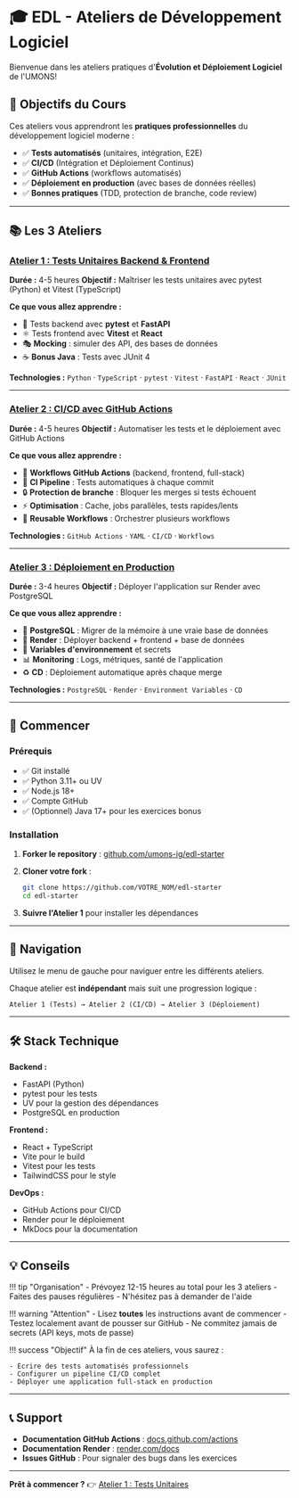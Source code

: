 # 🎓 EDL - Ateliers de Développement Logiciel

Bienvenue dans les ateliers pratiques d'**Évolution et Déploiement Logiciel** de l'UMONS!

## 🎯 Objectifs du Cours

Ces ateliers vous apprendront les **pratiques professionnelles** du développement logiciel moderne :

- ✅ **Tests automatisés** (unitaires, intégration, E2E)
- ✅ **CI/CD** (Intégration et Déploiement Continus)
- ✅ **GitHub Actions** (workflows automatisés)
- ✅ **Déploiement en production** (avec bases de données réelles)
- ✅ **Bonnes pratiques** (TDD, protection de branche, code review)

---

## 📚 Les 3 Ateliers

### [Atelier 1 : Tests Unitaires Backend & Frontend](ATELIER-1.md)

**Durée :** 4-5 heures
**Objectif :** Maîtriser les tests unitaires avec pytest (Python) et Vitest (TypeScript)

**Ce que vous allez apprendre :**

- 🐍 Tests backend avec **pytest** et **FastAPI**
- ⚛️ Tests frontend avec **Vitest** et **React**
- 🎭 **Mocking** : simuler des API, des bases de données
- ☕ **Bonus Java** : Tests avec JUnit 4

**Technologies :**
`Python` · `TypeScript` · `pytest` · `Vitest` · `FastAPI` · `React` · `JUnit`

---

### [Atelier 2 : CI/CD avec GitHub Actions](ATELIER-2.md)

**Durée :** 4-5 heures
**Objectif :** Automatiser les tests et le déploiement avec GitHub Actions

**Ce que vous allez apprendre :**

- 🔄 **Workflows GitHub Actions** (backend, frontend, full-stack)
- 🚀 **CI Pipeline** : Tests automatiques à chaque commit
- 🔒 **Protection de branche** : Bloquer les merges si tests échouent
- ⚡ **Optimisation** : Cache, jobs parallèles, tests rapides/lents
- 🎯 **Reusable Workflows** : Orchestrer plusieurs workflows

**Technologies :**
`GitHub Actions` · `YAML` · `CI/CD` · `Workflows`

---

### [Atelier 3 : Déploiement en Production](ATELIER-3.md)

**Durée :** 3-4 heures
**Objectif :** Déployer l'application sur Render avec PostgreSQL

**Ce que vous allez apprendre :**

- 🐘 **PostgreSQL** : Migrer de la mémoire à une vraie base de données
- 🚀 **Render** : Déployer backend + frontend + base de données
- 🔐 **Variables d'environnement** et secrets
- 📊 **Monitoring** : Logs, métriques, santé de l'application
- ♻️ **CD** : Déploiement automatique après chaque merge

**Technologies :**
`PostgreSQL` · `Render` · `Environment Variables` · `CD`

---

## 🚀 Commencer

### Prérequis

- ✅ Git installé
- ✅ Python 3.11+ ou UV
- ✅ Node.js 18+
- ✅ Compte GitHub
- ✅ (Optionnel) Java 17+ pour les exercices bonus

### Installation

1. **Forker le repository** : [github.com/umons-ig/edl-starter](https://github.com/umons-ig/edl-starter)

2. **Cloner votre fork** :
   ```bash
   git clone https://github.com/VOTRE_NOM/edl-starter
   cd edl-starter
   ```

3. **Suivre l'Atelier 1** pour installer les dépendances

---

## 📖 Navigation

Utilisez le menu de gauche pour naviguer entre les différents ateliers.

Chaque atelier est **indépendant** mais suit une progression logique :

```
Atelier 1 (Tests) → Atelier 2 (CI/CD) → Atelier 3 (Déploiement)
```

---

## 🛠️ Stack Technique

**Backend :**
- FastAPI (Python)
- pytest pour les tests
- UV pour la gestion des dépendances
- PostgreSQL en production

**Frontend :**
- React + TypeScript
- Vite pour le build
- Vitest pour les tests
- TailwindCSS pour le style

**DevOps :**
- GitHub Actions pour CI/CD
- Render pour le déploiement
- MkDocs pour la documentation

---

## 💡 Conseils

!!! tip "Organisation"
    - Prévoyez 12-15 heures au total pour les 3 ateliers
    - Faites des pauses régulières
    - N'hésitez pas à demander de l'aide

!!! warning "Attention"
    - Lisez **toutes** les instructions avant de commencer
    - Testez localement avant de pousser sur GitHub
    - Ne commitez jamais de secrets (API keys, mots de passe)

!!! success "Objectif"
    À la fin de ces ateliers, vous saurez :

    - Écrire des tests automatisés professionnels
    - Configurer un pipeline CI/CD complet
    - Déployer une application full-stack en production

---

## 📞 Support

- **Documentation GitHub Actions** : [docs.github.com/actions](https://docs.github.com/en/actions)
- **Documentation Render** : [render.com/docs](https://render.com/docs)
- **Issues GitHub** : Pour signaler des bugs dans les exercices

---

**Prêt à commencer ?** 👉 [Atelier 1 : Tests Unitaires](ATELIER-1.md)
